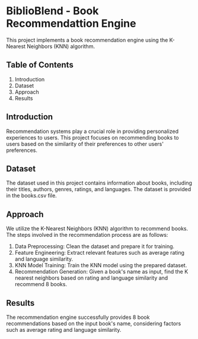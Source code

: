 # BiblioBlend - Book Recommendattion Engine

This project implements a book recommendation engine using the K-Nearest Neighbors (KNN) algorithm. 

## Table of Contents
1. Introduction
2. Dataset
3. Approach
4. Results

## Introduction
Recommendation systems play a crucial role in providing personalized experiences to users. This project focuses on recommending books to users based on the similarity of their preferences to other users' preferences.

## Dataset
The dataset used in this project contains information about books, including their titles, authors, genres, ratings, and languages. The dataset is provided in the books.csv file.

## Approach
We utilize the K-Nearest Neighbors (KNN) algorithm to recommend books. The steps involved in the recommendation process are as follows:

1. Data Preprocessing: Clean the dataset and prepare it for training.
2. Feature Engineering: Extract relevant features such as average rating and language similarity.
3. KNN Model Training: Train the KNN model using the prepared dataset.
4. Recommendation Generation: Given a book's name as input, find the K nearest neighbors based on rating and language similarity and recommend 8 books.

## Results
The recommendation engine successfully provides 8 book recommendations based on the input book's name, considering factors such as average rating and language similarity.
